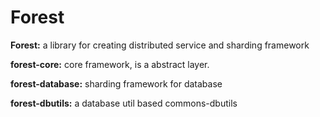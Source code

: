Forest
=======


**Forest:**  a library for creating distributed service and sharding framework 

**forest-core:**  core framework, is a abstract layer.

**forest-database:**  sharding framework for database

**forest-dbutils:**  a database util based commons-dbutils